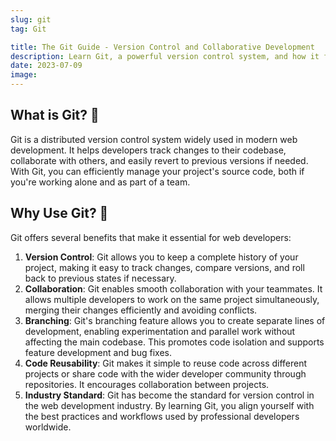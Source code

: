 ```yaml
---
slug: git
tag: Git

title: The Git Guide - Version Control and Collaborative Development
description: Learn Git, a powerful version control system, and how it facilitates collaborative development. Discover how it improves your workflow and team collaboration.
date: 2023-07-09
image:
---
```


## What is Git? 🌱

Git is a distributed version control system widely used in modern web development. It helps developers track changes to their codebase, collaborate with others, and easily revert to previous versions if needed. With Git, you can efficiently manage your project's source code, both if you're working alone and as part of a team.

## Why Use Git? 🤔

Git offers several benefits that make it essential for web developers:

1. **Version Control**: Git allows you to keep a complete history of your project, making it easy to track changes, compare versions, and roll back to previous states if necessary.
2. **Collaboration**: Git enables smooth collaboration with your teammates. It allows multiple developers to work on the same project simultaneously, merging their changes efficiently and avoiding conflicts.
3. **Branching**: Git's branching feature allows you to create separate lines of development, enabling experimentation and parallel work without affecting the main codebase. This promotes code isolation and supports feature development and bug fixes.
4. **Code Reusability**: Git makes it simple to reuse code across different projects or share code with the wider developer community through repositories. It encourages collaboration between projects.
5. **Industry Standard**: Git has become the standard for version control in the web development industry. By learning Git, you align yourself with the best practices and workflows used by professional developers worldwide.
